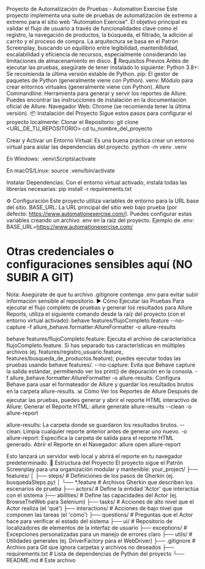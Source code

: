 Proyecto de Automatización de Pruebas - Automation Exercise
Este proyecto implementa una suite de pruebas de automatización de extremo a extremo para el sitio web "Automation Exercise". El objetivo principal es validar el flujo de usuario a través de funcionalidades clave como el registro, la navegación de productos, la búsqueda, el filtrado, la adición al carrito y el proceso de compra.
La arquitectura se basa en el Patrón Screenplay, buscando un equilibrio entre legibilidad, mantenibilidad, escalabilidad y eficiencia de recursos, especialmente considerando las limitaciones de almacenamiento en disco.
🚀 Requisitos Previos
Antes de ejecutar las pruebas, asegúrate de tener instalado lo siguiente:
Python 3.8+: Se recomienda la última versión estable de Python.
pip: El gestor de paquetes de Python (generalmente viene con Python).
venv: Módulo para crear entornos virtuales (generalmente viene con Python).
Allure Commandline: Herramienta para generar y servir los reportes de Allure.
Puedes encontrar las instrucciones de instalación en la documentación oficial de Allure.
Navegador Web: Chrome (se recomienda tener la última versión).
📦 Instalación del Proyecto
Sigue estos pasos para configurar el proyecto localmente:
Clonar el Repositorio:
git clone <URL_DE_TU_REPOSITORIO>
cd tu_nombre_del_proyecto


Crear y Activar un Entorno Virtual:
Es una buena práctica crear un entorno virtual para aislar las dependencias del proyecto.
python -m venv .venv


En Windows:
.venv\Scripts\activate


En macOS/Linux:
source .venv/bin/activate


Instalar Dependencias:
Con el entorno virtual activado, instala todas las librerías necesarias:
pip install -r requirements.txt


⚙️ Configuración
Este proyecto utiliza variables de entorno para la URL base del sitio.
BASE_URL: La URL principal del sitio web bajo prueba (por defecto: https://www.automationexercise.com/).
Puedes configurar estas variables creando un archivo .env en la raíz del proyecto.
Ejemplo de .env:
BASE_URL=https://www.automationexercise.com/
# Otras credenciales o configuraciones sensibles aquí (NO SUBIR A GIT)


Nota: Asegúrate de que tu archivo .gitignore contenga .env para evitar subir información sensible al repositorio.
▶️ Cómo Ejecutar las Pruebas
Para ejecutar el flujo completo de pruebas y generar los resultados para Allure Reports, utiliza el siguiente comando desde la raíz del proyecto (con el entorno virtual activado):
behave features/flujoCompleto.feature --no-capture -f allure_behave.formatter:AllureFormatter -o allure-results


behave features/flujoCompleto.feature: Ejecuta el archivo de característica flujoCompleto.feature. Si has separado tus características en múltiples archivos (ej. features/registro_usuario.feature, features/busqueda_de_productos.feature), puedes ejecutar todas las pruebas usando behave features/.
--no-capture: Evita que Behave capture la salida estándar, permitiendo ver los print() de depuración en la consola.
-f allure_behave.formatter:AllureFormatter -o allure-results: Configura Behave para usar el formateador de Allure y guardar los resultados brutos en la carpeta allure-results.
📊 Cómo Ver los Reportes de Allure
Después de ejecutar las pruebas, puedes generar y abrir el reporte HTML interactivo de Allure:
Generar el Reporte HTML:
allure generate allure-results --clean -o allure-report


allure-results: La carpeta donde se guardaron los resultados brutos.
--clean: Limpia cualquier reporte anterior antes de generar uno nuevo.
-o allure-report: Especifica la carpeta de salida para el reporte HTML generado.
Abrir el Reporte en el Navegador:
allure open allure-report

Esto lanzará un servidor web local y abrirá el reporte en tu navegador predeterminado.
📂 Estructura del Proyecto
El proyecto sigue el Patrón Screenplay para una organización modular y mantenible:
your_project/
├── features/
│   ├── steps/                # Definiciones de los pasos de Gherkin (ej. busquedaSteps.py)
│   └── *.feature             # Archivos Gherkin que describen los escenarios de prueba
├── actors/                   # Define la entidad 'Actor' que interactúa con el sistema
├── abilities/                # Define las capacidades del Actor (ej. BrowseTheWeb para Selenium)
├── tasks/                    # Acciones de alto nivel que el Actor realiza (el 'qué')
├── interactions/             # Acciones de bajo nivel que componen las tareas (el 'cómo')
├── questions/                # Preguntas que el Actor hace para verificar el estado del sistema
├── ui/                       # Repositorio de localizadores de elementos de la interfaz de usuario
├── exceptions/               # Excepciones personalizadas para un manejo de errores claro
├── utils/                    # Utilidades generales (ej. DriverFactory para el WebDriver)
├── .gitignore                # Archivo para Git que ignora carpetas y archivos no deseados
├── requirements.txt          # Lista de dependencias de Python del proyecto
└── README.md                 # Este archivo
